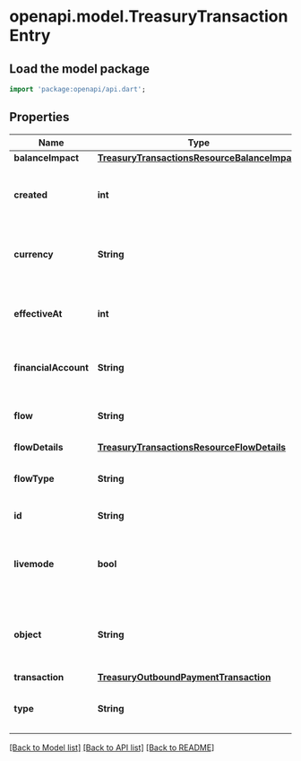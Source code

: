 # openapi.model.TreasuryTransactionEntry

## Load the model package
```dart
import 'package:openapi/api.dart';
```

## Properties
Name | Type | Description | Notes
------------ | ------------- | ------------- | -------------
**balanceImpact** | [**TreasuryTransactionsResourceBalanceImpact**](TreasuryTransactionsResourceBalanceImpact.md) |  | 
**created** | **int** | Time at which the object was created. Measured in seconds since the Unix epoch. | 
**currency** | **String** | Three-letter [ISO currency code](https://www.iso.org/iso-4217-currency-codes.html), in lowercase. Must be a [supported currency](https://stripe.com/docs/currencies). | 
**effectiveAt** | **int** | When the TransactionEntry will impact the FinancialAccount's balance. | 
**financialAccount** | **String** | The FinancialAccount associated with this object. | 
**flow** | **String** | Token of the flow associated with the TransactionEntry. | [optional] 
**flowDetails** | [**TreasuryTransactionsResourceFlowDetails**](TreasuryTransactionsResourceFlowDetails.md) |  | [optional] 
**flowType** | **String** | Type of the flow associated with the TransactionEntry. | 
**id** | **String** | Unique identifier for the object. | 
**livemode** | **bool** | Has the value `true` if the object exists in live mode or the value `false` if the object exists in test mode. | 
**object** | **String** | String representing the object's type. Objects of the same type share the same value. | 
**transaction** | [**TreasuryOutboundPaymentTransaction**](TreasuryOutboundPaymentTransaction.md) |  | 
**type** | **String** | The specific money movement that generated the TransactionEntry. | 

[[Back to Model list]](../README.md#documentation-for-models) [[Back to API list]](../README.md#documentation-for-api-endpoints) [[Back to README]](../README.md)


